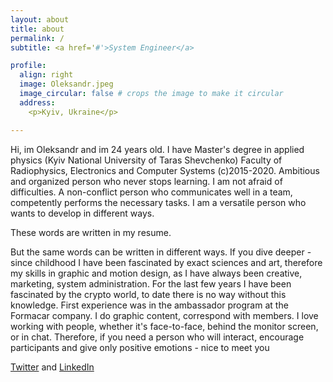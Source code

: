 ```yaml
---
layout: about
title: about
permalink: /
subtitle: <a href='#'>System Engineer</a>

profile:
  align: right
  image: Oleksandr.jpeg
  image_circular: false # crops the image to make it circular
  address:
    <p>Kyiv, Ukraine</p>

---
```

Hi, im Oleksandr and im 24 years old. 
I have Master's degree in applied physics (Kyiv National University of Taras Shevchenko) Faculty of Radiophysics, Electronics and Computer Systems (c)2015-2020.
Ambitious and organized person who never stops learning. I am not afraid
of difficulties. A non-conflict person who communicates well in a team,
competently performs the necessary tasks. I am a versatile person who
wants to develop in different ways.

These words are written in my resume. 

But the same words can be written in different ways. If you dive deeper - since childhood I have been fascinated by exact sciences and art, therefore my skills in graphic and motion design, as I have always been creative, marketing, system administration. For the last few years I have been fascinated by the crypto world, to date there is no way without this knowledge. First experience was in the ambassador program at the Formaсar company. I do graphic content, correspond with members.  I love working with people, whether it's face-to-face, behind the monitor screen, or in chat. Therefore, if you need a person who will interact, encourage participants and give only positive emotions - nice to meet you

[Twitter](https://twitter.com/sadpravoslavniy) and [LinkedIn](https://www.linkedin.com/in/oleksandr-prokhvatylo-743b7b222/)
